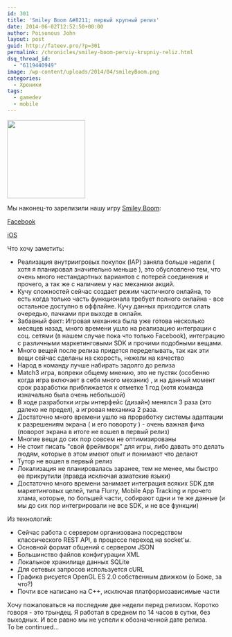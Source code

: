 ```yaml
---
id: 301
title: 'Smiley Boom &#8211; первый крупный релиз'
date: 2014-06-02T12:52:50+00:00
author: Poisonous John
layout: post
guid: http://fateev.pro/?p=301
permalink: /chronicles/smiley-boom-perviy-krupniy-reliz.html
dsq_thread_id:
  - "6119440949"
image: /wp-content/uploads/2014/04/smileyBoom.png
categories:
  - Хроники
tags:
  - gamedev
  - mobile
---
```

<a href="http://fateev.pro/wp-content/uploads/2014/04/smileyBoom.png"><img class="alignleft  wp-image-302" title="smileyBoom" src="http://fateev.pro/wp-content/uploads/2014/04/smileyBoom-300x300.png" alt="" width="180" height="180" /></a>

Мы наконец-то зарелизили нашу игру <a href="http://www.game-insight.com/ru/games/smiley-boom">Smiley Boom</a>:

<a href="https://apps.facebook.com/smiley_boom/">Facebook</a>

<a href="https://itunes.apple.com/ru/app/smiley-boom/id798708455">iOS</a>

Что хочу заметить:
<ul>
	<li>Реализация внутриигровых покупок (IAP) заняла больше недели ( хотя я планировал значительно меньше ), это обусловлено тем, что очень много нестандартных вариантов с потерей соединения и прочего, а так же с наличием у нас механики акций.</li>
	<li>Кучу сложностей сейчас создает режим частичного онлайна, то есть когда только часть функционала требует полного онлайна - все остальное доступно в оффлайне. Кучу данных приходится слать очередью, пачками при выходе в онлайн.</li>
	<li>Забавный факт: Игровая механика была уже готова несколько месяцев назад, много времени ушло на реализацию интеграции с соц. сетями (в нашем случае пока что только Facebook), интеграцию с различными маркетинговыми SDK и прочими подобными вещами.</li>
	<li>Много вещей после релиза придется переделывать, так как эти вещи сейчас сделаны на скорость, нежели на качество</li>
	<li>Народ в команду лучше набирать задолго до релиза</li>
	<li>Match3 игра, вопреки общему мнению, это не пустяк (особенно когда игра включает в себя много механик) , и на данный момент срок разработки приближается к отметке 1 год (хотя команда изначально была очень небольшой)</li>
	<li>В ходе разработки игры интерфейс (дизайн) менялся 3 раза (это далеко не предел), а игровая механика 2 раза.</li>
	<li>Достаточно много времени ушло на проработку системы адаптации к разрешениям экрана ( и его повороту ) - очень важная фича (поворот экрана в итоге не вошел в первый релиз)</li>
	<li>Многие вещи до сих пор совсем не оптимизированы</li>
	<li>Не стоит писать "свой фреймворк" для игры, либо давать это делать людям, которые в этом имеют опыт и понимают что делают</li>
	<li>Тутор не вошел в первый релиз</li>
	<li>Локализация не планировалась заранее, тем не менее, мы быстро ее прикрутили (правда исключая азиатские языки)</li>
	<li>Достаточно много времени занимает интеграция всяких SDK для маркетинговых целей, типа Flurry, Mobile App Tracking и прочего хлама, которые, по большей части, собирают одни и те же данные (и мы до сих пор интегрировали не все SDK, и не все функции)</li>
</ul>
<div></div>
<div>Из технологий:</div>
<div>
<ul>
	<li>Сейчас работа с сервером организована посредством классического REST API, в процессе переход на socket'ы.</li>
	<li>Основной формат общений с сервером JSON</li>
	<li>Большинство файлов конфигурации XML</li>
	<li>Локальное хранилище данных SQLite</li>
	<li>Для сетевых запросов используется cURL</li>
	<li>Графика рисуется OpenGL ES 2.0 собственным движком (о Боже, за что?)</li>
	<li>Почти все написано на C++, исключая платформозависимые части</li>
</ul>
<div>Хочу пожаловаться на последние две недели перед релизом. Коротко говоря - это трындец. Я работал в среднем по 14 часов в сутки, без выходных. И все равно мы не успели к обозначенной дате релиза.</div>
</div>
<div></div>
<div>To be continued...</div>
&nbsp;